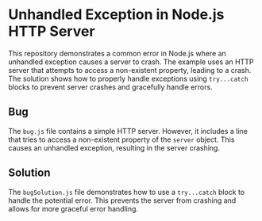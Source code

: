 # Unhandled Exception in Node.js HTTP Server

This repository demonstrates a common error in Node.js where an unhandled exception causes a server to crash. The example uses an HTTP server that attempts to access a non-existent property, leading to a crash.  The solution shows how to properly handle exceptions using `try...catch` blocks to prevent server crashes and gracefully handle errors.

## Bug

The `bug.js` file contains a simple HTTP server.  However, it includes a line that tries to access a non-existent property of the `server` object. This causes an unhandled exception, resulting in the server crashing.

## Solution

The `bugSolution.js` file demonstrates how to use a `try...catch` block to handle the potential error. This prevents the server from crashing and allows for more graceful error handling.